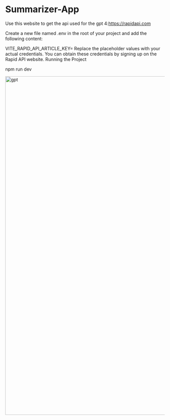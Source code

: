 # Summarizer-App

Use this website to get the api used for the gpt 4:https://rapidapi.com

Create a new file named .env in the root of your project and add the following content:

VITE_RAPID_API_ARTICLE_KEY=
Replace the placeholder values with your actual credentials. You can obtain these credentials by signing up on the Rapid API website.
Running the Project

npm run dev


<img width="1067" alt="gpt" src="https://github.com/Zekepeke/Summarizer-App/assets/117707733/7e8b9a17-6520-48d7-a009-454043be445f">


